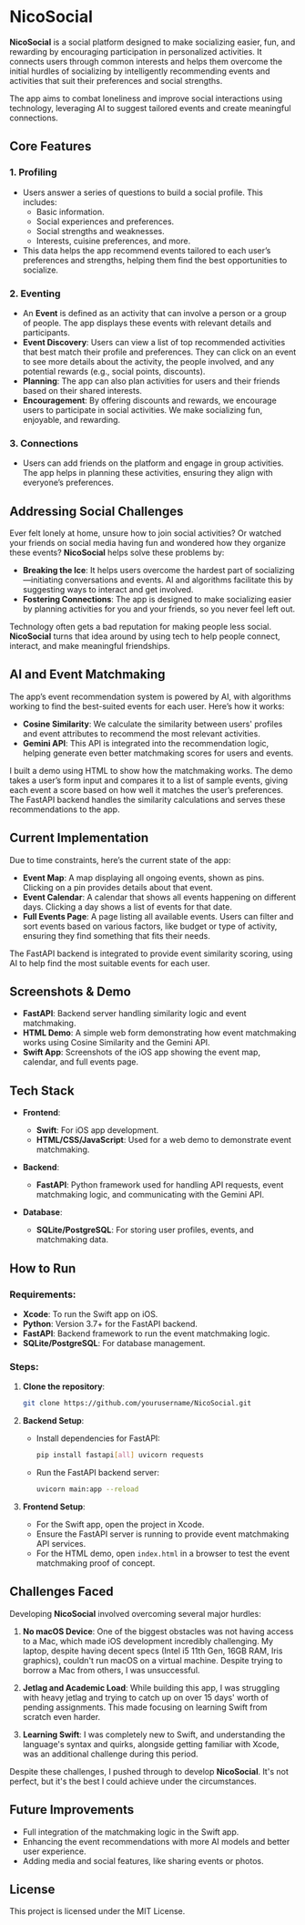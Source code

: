 
# NicoSocial

**NicoSocial** is a social platform designed to make socializing easier, fun, and rewarding by encouraging participation in personalized activities. It connects users through common interests and helps them overcome the initial hurdles of socializing by intelligently recommending events and activities that suit their preferences and social strengths.

The app aims to combat loneliness and improve social interactions using technology, leveraging AI to suggest tailored events and create meaningful connections. 

## Core Features

### 1. **Profiling**
   - Users answer a series of questions to build a social profile. This includes:
     - Basic information.
     - Social experiences and preferences.
     - Social strengths and weaknesses.
     - Interests, cuisine preferences, and more.
   - This data helps the app recommend events tailored to each user’s preferences and strengths, helping them find the best opportunities to socialize.

### 2. **Eventing**
   - An **Event** is defined as an activity that can involve a person or a group of people. The app displays these events with relevant details and participants.
   - **Event Discovery**: Users can view a list of top recommended activities that best match their profile and preferences. They can click on an event to see more details about the activity, the people involved, and any potential rewards (e.g., social points, discounts).
   - **Planning**: The app can also plan activities for users and their friends based on their shared interests.
   - **Encouragement**: By offering discounts and rewards, we encourage users to participate in social activities. We make socializing fun, enjoyable, and rewarding.

### 3. **Connections**
   - Users can add friends on the platform and engage in group activities. The app helps in planning these activities, ensuring they align with everyone’s preferences.

## Addressing Social Challenges

Ever felt lonely at home, unsure how to join social activities? Or watched your friends on social media having fun and wondered how they organize these events? **NicoSocial** helps solve these problems by:
- **Breaking the Ice**: It helps users overcome the hardest part of socializing—initiating conversations and events. AI and algorithms facilitate this by suggesting ways to interact and get involved.
- **Fostering Connections**: The app is designed to make socializing easier by planning activities for you and your friends, so you never feel left out.
  
Technology often gets a bad reputation for making people less social. **NicoSocial** turns that idea around by using tech to help people connect, interact, and make meaningful friendships.

## AI and Event Matchmaking

The app’s event recommendation system is powered by AI, with algorithms working to find the best-suited events for each user. Here’s how it works:
- **Cosine Similarity**: We calculate the similarity between users' profiles and event attributes to recommend the most relevant activities.
- **Gemini API**: This API is integrated into the recommendation logic, helping generate even better matchmaking scores for users and events.
  
I built a demo using HTML to show how the matchmaking works. The demo takes a user’s form input and compares it to a list of sample events, giving each event a score based on how well it matches the user’s preferences. The FastAPI backend handles the similarity calculations and serves these recommendations to the app.

## Current Implementation

Due to time constraints, here’s the current state of the app:

- **Event Map**: A map displaying all ongoing events, shown as pins. Clicking on a pin provides details about that event.
- **Event Calendar**: A calendar that shows all events happening on different days. Clicking a day shows a list of events for that date.
- **Full Events Page**: A page listing all available events. Users can filter and sort events based on various factors, like budget or type of activity, ensuring they find something that fits their needs.
  
The FastAPI backend is integrated to provide event similarity scoring, using AI to help find the most suitable events for each user.

## Screenshots & Demo

- **FastAPI**: Backend server handling similarity logic and event matchmaking.
- **HTML Demo**: A simple web form demonstrating how event matchmaking works using Cosine Similarity and the Gemini API.
- **Swift App**: Screenshots of the iOS app showing the event map, calendar, and full events page.

## Tech Stack

- **Frontend**:
  - **Swift**: For iOS app development.
  - **HTML/CSS/JavaScript**: Used for a web demo to demonstrate event matchmaking.
  
- **Backend**:
  - **FastAPI**: Python framework used for handling API requests, event matchmaking logic, and communicating with the Gemini API.
  
- **Database**:
  - **SQLite/PostgreSQL**: For storing user profiles, events, and matchmaking data.

## How to Run

### Requirements:
- **Xcode**: To run the Swift app on iOS.
- **Python**: Version 3.7+ for the FastAPI backend.
- **FastAPI**: Backend framework to run the event matchmaking logic.
- **SQLite/PostgreSQL**: For database management.

### Steps:

1. **Clone the repository**:
   ```bash
   git clone https://github.com/yourusername/NicoSocial.git
   ```

2. **Backend Setup**:
   - Install dependencies for FastAPI:
     ```bash
     pip install fastapi[all] uvicorn requests
     ```
   - Run the FastAPI backend server:
     ```bash
     uvicorn main:app --reload
     ```

3. **Frontend Setup**:
   - For the Swift app, open the project in Xcode.
   - Ensure the FastAPI server is running to provide event matchmaking API services.
   - For the HTML demo, open `index.html` in a browser to test the event matchmaking proof of concept.
  
## Challenges Faced

Developing **NicoSocial** involved overcoming several major hurdles:

1. **No macOS Device**: One of the biggest obstacles was not having access to a Mac, which made iOS development incredibly challenging. My laptop, despite having decent specs (Intel i5 11th Gen, 16GB RAM, Iris graphics), couldn't run macOS on a virtual machine. Despite trying to borrow a Mac from others, I was unsuccessful.

2. **Jetlag and Academic Load**: While building this app, I was struggling with heavy jetlag and trying to catch up on over 15 days' worth of pending assignments. This made focusing on learning Swift from scratch even harder.

3. **Learning Swift**: I was completely new to Swift, and understanding the language's syntax and quirks, alongside getting familiar with Xcode, was an additional challenge during this period.

Despite these challenges, I pushed through to develop **NicoSocial**. It's not perfect, but it's the best I could achieve under the circumstances.

## Future Improvements

- Full integration of the matchmaking logic in the Swift app.
- Enhancing the event recommendations with more AI models and better user experience.
- Adding media and social features, like sharing events or photos.
  
## License

This project is licensed under the MIT License.
